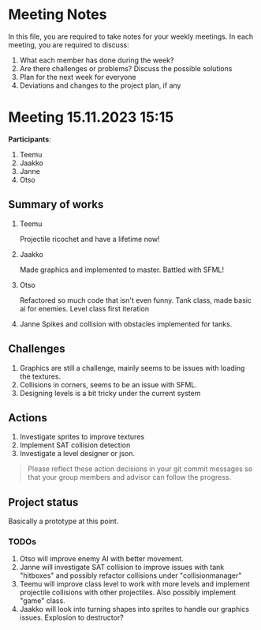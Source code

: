 # Meeting Notes
In this file, you are required to take notes for your weekly meetings. 
In each meeting, you are required to discuss:

1. What each member has done during the week?
2. Are there challenges or problems? Discuss the possible solutions
3. Plan for the next week for everyone
4. Deviations and changes to the project plan, if any


# Meeting 15.11.2023 15:15

**Participants**: 
1. Teemu 
2. Jaakko
3. Janne
4. Otso 

## Summary of works
1. Teemu
   
   Projectile ricochet and have a lifetime now! 

2. Jaakko 

   Made graphics and implemented to master. Battled with SFML!

3. Otso

   Refactored so much code that isn't even funny. Tank class, made basic ai for enemies. Level class first iteration

4. Janne
   Spikes and collision with obstacles implemented for tanks. 

## Challenges

1. Graphics are still a challenge, mainly seems to be issues with loading the textures.
2. Collisions in corners, seems to be an issue with SFML. 
3. Designing levels is a bit tricky under the current system

## Actions
1. Investigate sprites to improve textures
2. Implement SAT collision detection
3. Investigate a level designer or json.

> Please reflect these action decisions in your git commit messages so that 
> your group members and advisor can follow the progress.

## Project status 
Basically a prototype at this point. 

### TODOs
1. Otso will improve enemy AI with better movement.
2. Janne will investigate SAT collision to improve issues with tank "hitboxes" and possibly refactor collisions under "collisionmanager"
3. Teemu will improve class level to work with more levels and implement projectile collisions with other projectiles. Also possibly implement "game" class.
4. Jaakko will look into turning shapes into sprites to handle our graphics issues. Explosion to destructor?